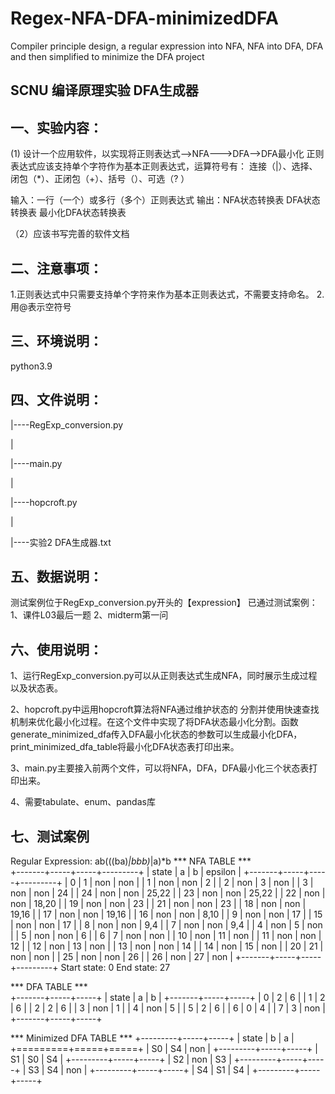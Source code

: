 # Regex-NFA-DFA-minimizedDFA
Compiler principle design, a regular expression into NFA, NFA into DFA, DFA and then simplified to minimize the DFA project

## SCNU 编译原理实验 DFA生成器

## 一、实验内容：
(1) 设计一个应用软件，以实现将正则表达式-->NFA--->DFA-->DFA最小化
正则表达式应该支持单个字符作为基本正则表达式，运算符号有： 连接（|）、选择、闭包（*）、正闭包（+）、括号（）、可选（? ）

 输入：一行（一个）或多行（多个）正则表达式
 输出：NFA状态转换表
      DFA状态转换表
      最小化DFA状态转换表
 
（2）应该书写完善的软件文档

## 二、注意事项：
1.正则表达式中只需要支持单个字符来作为基本正则表达式，不需要支持命名。
2.用@表示空符号

## 三、环境说明：

python3.9

## 四、文件说明：
|----RegExp_conversion.py

|

|----main.py

|

|----hopcroft.py

|

|----实验2 DFA生成器.txt

## 五、数据说明：
测试案例位于RegExp_conversion.py开头的【expression】
已通过测试案例：
1、课件L03最后一题
2、midterm第一问

## 六、使用说明：
1、运行RegExp_conversion.py可以从正则表达式生成NFA，同时展示生成过程以及状态表。

2、hopcroft.py中运用hopcroft算法将NFA通过维护状态的
分割并使用快速查找机制来优化最小化过程。在这个文件中实现了将DFA状态最小化分割。函数generate_minimized_dfa传入DFA最小化状态的参数可以生成最小化DFA，print_minimized_dfa_table将最小化DFA状态表打印出来。

3、main.py主要接入前两个文件，可以将NFA，DFA，DFA最小化三个状态表打印出来。

4、需要tabulate、enum、pandas库

## 七、测试案例
Regular Expression: ab(((ba)*|bbb)*|a)*b
***        NFA TABLE        ***   
+-------+-----+-----+---------+
| state |  a  |  b  | epsilon |
+-------+-----+-----+---------+
|   0   |  1  | non |   non   |
|   1   | non | non |    2    |
|   2   | non |  3  |   non   |
|   3   | non | non |   24    |
|  24   | non | non |  25,22  |
|  23   | non | non |  25,22  |
|  22   | non | non |  18,20  |
|  19   | non | non |   23    |
|  21   | non | non |   23    |
|  18   | non | non |  19,16  |
|  17   | non | non |  19,16  |
|  16   | non | non |  8,10   |
|   9   | non | non |   17    |
|  15   | non | non |   17    |
|   8   | non | non |   9,4   |
|   7   | non | non |   9,4   |
|   4   | non |  5  |   non   |
|   5   | non | non |    6    |
|   6   |  7  | non |   non   |
|  10   | non | 11  |   non   |
|  11   | non | non |   12    |
|  12   | non | 13  |   non   |
|  13   | non | non |   14    |
|  14   | non | 15  |   non   |
|  20   | 21  | non |   non   |
|  25   | non | non |   26    |
|  26   | non | 27  |   non   |
+-------+-----+-----+---------+
Start state: 0
End state: 27

***   DFA TABLE   ***   
+-------+-----+-----+
| state |  a  |  b  |
+-------+-----+-----+
|   0   |  2  |  6  |
|   1   |  2  |  6  |
|   2   |  2  |  6  |
|   3   | non |  1  |
|   4   | non |  5  |
|   5   |  2  |  6  |
|   6   |  0  |  4  |
|   7   |  3  | non |
+-------+-----+-----+

***  Minimized DFA TABLE  ***
+---------+-----+-----+
| state   | b   | a   |
+=========+=====+=====+
| S0      | S4  | non |
+---------+-----+-----+
| S1      | S0  | S4  |
+---------+-----+-----+
| S2      | non | S3  |
+---------+-----+-----+
| S3      | S4  | non |
+---------+-----+-----+
| S4      | S1  | S4  |
+---------+-----+-----+
